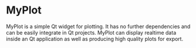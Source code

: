 # MyPlot

MyPlot is a simple Qt widget for plotting. It has no further dependencies and can be easily integrate in Qt projects. 
MyPlot can display realtime data inside an Qt application as well as producing high quality plots for export.
